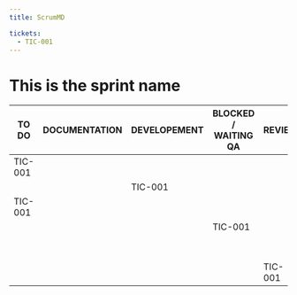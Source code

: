```yaml
---
title: ScrumMD

tickets:
  - TIC-001
---
```

# This is the sprint name

TO DO    | DOCUMENTATION | DEVELOPEMENT | BLOCKED / WAITING QA | REVIEW  | DONE
-------- | ------------- | ------------ | -------------------- | ------- | ----
 TIC-001 |               |              |                      |         |
         |               |    TIC-001   |                      |         |
 TIC-001 |               |              |                      |         |
         |               |              |       TIC-001        |         |
         |               |              |                      |         | TIC-001
         |               |              |                      | TIC-001 |
